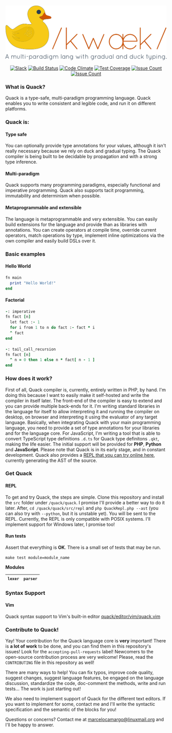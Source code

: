 <p align="center">
  <a href="">
    <img alt="Logo" src="./resource/logo.png" width="600px">
  </a>
</p>

<p align="center">
  <a href="https://quack-lang.herokuapp.com/"><img alt="Slack" src="https://quack-lang.herokuapp.com/badge.svg" height="20" /></a>
  <a href="https://travis-ci.org/quack/quack"><img alt="Build Status" src="https://travis-ci.org/quack/quack.svg?branch=master" /></a>
  <a href="https://codeclimate.com/github/quack/quack"><img alt="Code Climate" src="https://codeclimate.com/github/quack/quack/badges/gpa.svg" /></a>
  <a href="https://codeclimate.com/github/quack/quack/coverage"><img alt="Test Coverage" src="https://codeclimate.com/github/quack/quack/badges/coverage.svg" /></a>
  <a href="https://codeclimate.com/github/quack/quack"><img alt="Issue Count" src="https://codeclimate.com/github/quack/quack/badges/issue_count.svg" /></a>
  <a href="#"><img alt="Issue Count" src="https://img.shields.io/badge/language-quack-green.svg" /></a>
</p>

### What is Quack?

Quack is a type-safe, multi-paradigm programming language. Quack enables you to write consistent and legible code, and run it on different platforms.

### Quack is:

#### Type safe

You can optionally provide type annotations for your values, although it isn't really necessary because we rely on duck and gradual typing. The Quack compiler is being built to be decidable by propagation and with a strong type inference.

#### Multi-paradigm

Quack supports many programming paradigms, especially functional and imperative programming. Quack also supports tacit programming,  immutability and determinism when possible.

#### Metaprogrammable and extensible

The language is metaprogrammable and very extensible. You can easily build extensions for the language and provide than as libraries with annotations. You can create operators at compile time, override current operators, match operations by type, implement inline optimizations via the own compiler and easily build DSLs over it.

### Basic examples

#### Hello World

```ruby
fn main
  print "Hello World!"
end
```

#### Factorial

```ruby
-: imperative
fn fact [n]
  let fact :- 1
  for i from 1 to n do fact :- fact * i
  ^ fact
end

-: tail_call_recursion
fn fact [n]
  ^ n = 0 then 1 else n * fact[ n - 1 ]
end
```

### How does it work?

First of all, Quack compiler is, currently, entirely written in PHP, by hand. I'm doing this because I want to easily make it self-hosted and write the compiler in itself later. The front-end of the compiler is easy to extend and you can provide multiple back-ends for it. I'm writing standard libraries in the language for itself to allow interpreting it and running the compiler on desktop, on browser and interpreting it using the evaluator of any target language. Basically, when integrating Quack with your main programming language, you need to provide a set of type annotations for your libraries and for the language core. For JavaScript, I'm writing a tool that is able to convert TypeScript type definitions `.d.ts` for Quack type definitons `.qkt`, making the life easier. The initial support will be provided for **PHP**, **Python** and **JavaScript**. Please note that Quack is in its early stage, and in constant development. Quack also provides a [REPL that you can try online here](http://108.167.188.125/~conta180/quack/), currently generating the AST of the source.

### Get Quack

#### REPL

To get and try Quack, the steps are simple. Clone this repository and install the `src` folder under `/quack/quack`. I promise I'll provide a better way to do it later. After, `cd /quack/quack/src/repl` and `php QuackRepl.php --ast` (you can also try with `--python`, but it is unstable yet). You will be sent to the REPL. Currently, the REPL is only compatible with POSIX systems. I'll implement support for Windows later, I promise too!

#### Run tests

Assert that everything is **OK**. There is a small set of tests that may be run.

`make test module=module_name`

**Modules**

| `lexer` | `parser` |
|---------|----------|

### Syntax Support

#### Vim

Quack syntax support to Vim's built-in editor [quack/editor/vim/quack.vim](https://github.com/quack/quack/tree/master/editor/vim)

### Contribute to Quack!

Yay! Your contribution for the Quack language core is **very** important! There is **a lot of work** to be done, and you can find them in this repository's issues! Look for the `accepting-pull-requests` label! Newcomers to the open-source contribution process are very welcome! Please, read the `CONTRIBUTING` file in this repository as well!

There are many ways to help! You can fix typos, improve code quality, suggest changes, suggest language features, be engaged on the language discussion, standardize the code, doc-comment the methods, write and run tests... The work is just starting out!

We also need to implement support of Quack for the different text editors. If you want to implement for some, contact me and I'll write the syntactic specification and the semantic of the blocks for you!

Questions or concerns? Contact me at <marcelocamargo@linuxmail.org> and I'll be happy to answer.
